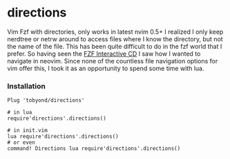 # directions

Vim Fzf with directories, only works in latest nvim 0.5+
I realized I only keep nerdtree or netrw around to access files where I know the directory, but not the name of the file. This has been quite difficult to do in the fzf world that I prefer. So having seen the [FZF Interactive CD](https://github.com/junegunn/fzf/wiki/examples#integration-with-zsh-interactive-cd) I saw how I wanted to navigate in neovim. Since none of the countless file navigation options for vim offer this, I took it as an opportunity to spend some time with lua.

### Installation

```
Plug 'tobyond/directions'
```

```
# in lua
require'directions'.directions()

# in init.vim
lua require'directions'.directions()
# or even
command! Directions lua require'directions'.directions()
```
